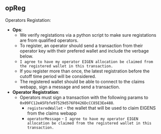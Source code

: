 ## opReg


Operators Registation:

-   **Ops**: 
    - We verify registations via a python script to make sure registations are from qualified operators.
    - To register, an operator should send a transaction from their operator key with their prefered wallet and include the verbage below.
    - `I agree to have my operator EIGEN allocation be claimed from the registered wallet in this transaction.`
    - If you register more than once, the latest registration before the cutoff time period will be considered.
    - The registered wallet should be able to connect to the claims webapp, sign a message and send a transaction.
-   **Operator Registration**: 
    - Operators must sign a transaction with the following params to `0x09FC12eA5Fbfe97529d576F0426DcCC85E3Ee488`.
        - `registeredWallet` - the wallet that will be used to claim EIGENS from the claims webapp
        - `operatorMessage` - `I agree to have my operator EIGEN allocation be claimed from the registered wallet in this transaction.`
